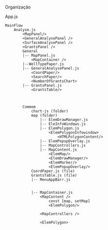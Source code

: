 Organização

App.js

	MainFlow
        Analyse.js
            <MapPanel/>
            <GeneralAnalysePanel />
            <SurfaceAnalysePanel />
            <GrantsPanel />
            General
            |-- MapPanel.js
                <MapContainer />
            |--WellTypePaper.js
            |-- GeneralAnalysePanel.js
                <CoordPaper/>
                <SearchPaper/>
                <NumberOfGrantsChart>
            |-- GrantsPanel.js
                <GrantsTable/>
                
        
        
            Commom
                chart-js (folder)
                map (folder)
                    |-- ElemDrawManager.js
                    |-- EleInfoWindows.js
                    |-- ElemPolygon.js
                        <ElemPolygonInfowindow>
                            <HTMLPolygonContent/>
                    |-- ElemPopupOverlay.js
                    |-- MapControllers.js
                    |-- MapContent.js
                        <ElemMap/>
                        <ElemDrawManager/>
                        <ElemMarker/>
                        <ElemPopupOverlay/>
                CoordPaper.js (file)  
                GrantsTable.js (file)  
                |-- MenuAppBarr.js
                

                |-- MapContainer.js
                    <MapContent />
                        const [map, setMap]
                        <ElemPolygon/>
                            
                    <MapControllers />

                    <ElemPolygon>